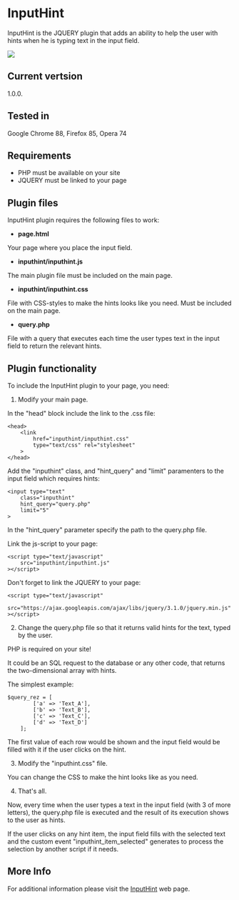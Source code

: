 # InputHint
InputHint is the JQUERY plugin that adds an ability to help the user with hints when he is typing text in the input field.

<img src="https://progr.interplanety.org/wp-content/upload_content/2021/02/preview_00_1200x600-400x200.jpg"><p>

Current vertsion
-
1.0.0.

Tested in
-
Google Chrome 88, Firefox 85, Opera 74

Requirements
-
- PHP must be available on your site
- JQUERY must be linked to your page

Plugin files
-
InputHint plugin requires the following files to work:

- <b>page.html</b>

Your page where you place the input field.

- <b>inputhint/inputhint.js</b>

The main plugin file must be included on the main page.

- <b>inputhint/inputhint.css</b>

File with CSS-styles to make the hints looks like you need. Must be included on the main page.

- <b>query.php</b>

File with a query that executes each time the user types text in the input field to return the relevant hints.

Plugin functionality
-
To include the InputHint plugin to your page, you need:

1. Modify your main page.

In the "head" block include the link to the .css file:

    <head>
        <link
            href="inputhint/inputhint.css"
            type="text/css" rel="stylesheet"
        >
    </head>

Add the "inputhint" class, and "hint_query" and "limit" paramenters to the input field which requires hints:

    <input type="text"
        class="inputhint"
        hint_query="query.php"
        limit="5"
    >

In the "hint_query" parameter specify the path to the query.php file.

Link the js-script to your page: 

    <script type="text/javascript"
        src="inputhint/inputhint.js"
    ></script>

Don't forget to link the JQUERY to your page:

    <script type="text/javascript"
        src="https://ajax.googleapis.com/ajax/libs/jquery/3.1.0/jquery.min.js"
    ></script>

2. Change the query.php file so that it returns valid hints for the text, typed by the user.

PHP is required on your site!

It could be an SQL request to the database or any other code, that returns the two-dimensional array with hints.

The simplest example:

    $query_rez = [
            ['a' => 'Text_A'],
            ['b' => 'Text_B'],
            ['c' => 'Text_C'],
            ['d' => 'Text_D']
        ];

The first value of each row would be shown and the input field would be filled with it if the user clicks on the hint.

3. Modify the "inputhint.css" file.

You can change the CSS to make the hint looks like as you need.

4. That's all.

Now, every time when the user types a text in the input field (with 3 of more letters), the query.php file is executed and the result of its execution shows to the user as hints.

If the user clicks on any hint item, the input field fills with the selected text and the custom event "inputhint_item_selected" generates to process the selection by another script if it needs.

More Info
-
For additional information please visit the <a href="https://progr.interplanety.org/en/inputhint-2/">InputHint</a> web page.
